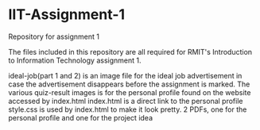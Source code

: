# IIT-Assignment-1
Repository for assignment 1

The files included in this repository are all required for RMIT's Introduction to Information Technology assignment 1.

ideal-job(part 1 and 2) is an image file for the ideal job advertisement in case the advertisement disappears before the assignment is marked.
The various quiz-result images is for the personal profile found on the website accessed by index.html
index.html is a direct link to the personal profile
style.css is used by index.html to make it look pretty.
2 PDFs, one for the personal profile and one for the project idea
